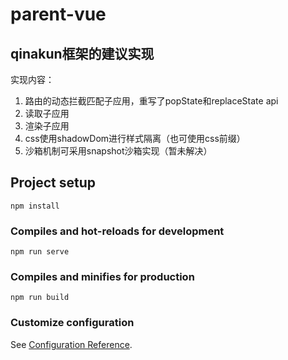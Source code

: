 # parent-vue
## qinakun框架的建议实现
实现内容：
1. 路由的动态拦截匹配子应用，重写了popState和replaceState api
2. 读取子应用
3. 渲染子应用
4. css使用shadowDom进行样式隔离（也可使用css前缀）
5. 沙箱机制可采用snapshot沙箱实现（暂未解决）

## Project setup
```
npm install
```

### Compiles and hot-reloads for development
```
npm run serve
```

### Compiles and minifies for production
```
npm run build
```

### Customize configuration
See [Configuration Reference](https://cli.vuejs.org/config/).
